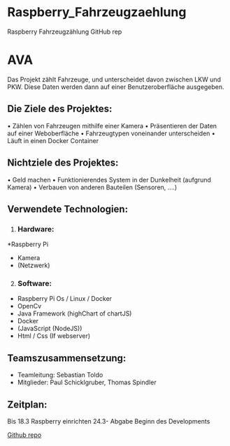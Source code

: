# Raspberry_Fahrzeugzaehlung
Raspberry Fahrzeugzählung GitHub rep

# **AVA**

Das Projekt zählt Fahrzeuge, und unterscheidet davon zwischen LKW und PKW. Diese Daten werden dann auf einer Benutzeroberfläche ausgegeben. 
## **Die Ziele des Projektes:**
•	Zählen von Fahrzeugen mithilfe einer Kamera
•	Präsentieren der Daten auf einer Weboberfläche
•	Fahrzeugtypen voneinander unterscheiden
•	Läuft in einen Docker Container
## **Nichtziele des Projektes:**
•	Geld machen
•	Funktionierendes System in der Dunkelheit (aufgrund Kamera)
•	Verbauen von anderen Bauteilen (Sensoren, ….)
## **Verwendete Technologien:**
1. ### **Hardware:**
*Raspberry Pi
*	Kamera
*	(Netzwerk)
2. ###	**Software:** 
*	Raspberry Pi Os / Linux / Docker
*	OpenCv
*	Java Framework (highChart of chartJS)
*	Docker
*	(JavaScript (NodeJS))
*	Html / Css (If webserver)
## **Teamszusammensetzung:**
*	Teamleitung: Sebastian Toldo
* Mitglieder: Paul Schicklgruber, Thomas Spindler
## **Zeitplan:** 
Bis 18.3	Raspberry einrichten 
24.3- Abgabe	Beginn des Developments
	

[Github repo](https://github.com/MctomSpdo/Raspberry_Fahrzeugzaehlung)




